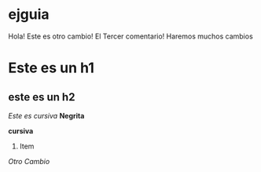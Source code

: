 # ejguia
Hola!
Este es otro cambio!
El Tercer comentario!
Haremos muchos cambios 
# Este es un h1
## este es un h2 
*Este es cursiva*
**Negrita**

__cursiva__

1. Item


*Otro Cambio*
